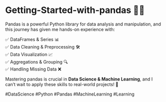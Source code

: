 # Getting-Started-with-pandas 🐼✨  

Pandas is a powerful Python library for data analysis and manipulation, and this journey has given me hands-on experience with:  

✅ DataFrames & Series 📊  
✅ Data Cleaning & Preprocessing 🛠️  
✅ Data Visualization 📈  
✅ Aggregations & Grouping 🔍  
✅ Handling Missing Data ❌  

Mastering pandas is crucial in **Data Science & Machine Learning**, and I can’t wait to apply these skills to real-world projects! 🚀   

#DataScience #Python #Pandas #MachineLearning #Learning
